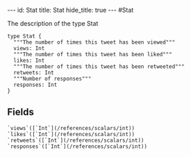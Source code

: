 --- id:
Stat
title:
Stat
hide_title: true --- #Stat

  The description of the type Stat
```
type Stat {
  """The number of times this tweet has been viewed"""
  views: Int
  """The number of times this tweet has been liked"""
  likes: Int
  """The number of times this tweet has been retweeted"""
  retweets: Int
  """Number of responses"""
  responses: Int
}
```
  ## Fields
    `views`([`Int`](/references/scalars/int))
    `likes`([`Int`](/references/scalars/int))
    `retweets`([`Int`](/references/scalars/int))
    `responses`([`Int`](/references/scalars/int))
